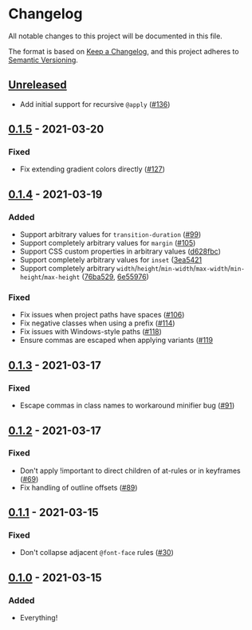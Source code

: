 # Changelog

All notable changes to this project will be documented in this file.

The format is based on [Keep a Changelog](https://keepachangelog.com/en/1.0.0/),
and this project adheres to [Semantic Versioning](https://semver.org/spec/v2.0.0.html).

## [Unreleased]

- Add initial support for recursive `@apply` ([#136](https://github.com/tailwindlabs/tailwindcss-jit/pull/136))

## [0.1.5] - 2021-03-20

### Fixed

- Fix extending gradient colors directly ([#127](https://github.com/tailwindlabs/tailwindcss-jit/pull/127))

## [0.1.4] - 2021-03-19

### Added

- Support arbitrary values for `transition-duration` ([#99](https://github.com/tailwindlabs/tailwindcss-jit/pull/99))
- Support completely arbitrary values for `margin` ([#105](https://github.com/tailwindlabs/tailwindcss-jit/pull/105))
- Support CSS custom properties in arbitrary values ([d628fbc](https://github.com/tailwindlabs/tailwindcss-jit/commit/d628fbc3d393267ce3d1a1d11eed6c3025e6b8f0))
- Support completely arbitrary values for `inset` ([3ea5421](https://github.com/tailwindlabs/tailwindcss-jit/commit/3ea542170c8631afbfaf5ea341e9860178cf9843)
- Support completely arbitrary `width`/`height`/`min-width`/`max-width`/`min-height`/`max-height` ([76ba529](https://github.com/tailwindlabs/tailwindcss-jit/commit/76ba529d3b120481d153066d348b5dc316cc581f), [6e55976](https://github.com/tailwindlabs/tailwindcss-jit/commit/6e55976ed9c86cc749509c239c751af066d57152))

### Fixed

- Fix issues when project paths have spaces ([#106](https://github.com/tailwindlabs/tailwindcss-jit/pull/106))
- Fix negative classes when using a prefix ([#114](https://github.com/tailwindlabs/tailwindcss-jit/pull/114))
- Fix issues with Windows-style paths ([#118](https://github.com/tailwindlabs/tailwindcss-jit/pull/118))
- Ensure commas are escaped when applying variants ([#119](https://github.com/tailwindlabs/tailwindcss-jit/pull/119)

## [0.1.3] - 2021-03-17

### Fixed

- Escape commas in class names to workaround minifier bug ([#91](https://github.com/tailwindlabs/tailwindcss-jit/pull/91))

## [0.1.2] - 2021-03-17

### Fixed

- Don't apply !important to direct children of at-rules or in keyframes ([#69](https://github.com/tailwindlabs/tailwindcss-jit/pull/69))
- Fix handling of outline offsets ([#89](https://github.com/tailwindlabs/tailwindcss-jit/pull/89))

## [0.1.1] - 2021-03-15

### Fixed

- Don't collapse adjacent `@font-face` rules ([#30](https://github.com/tailwindlabs/tailwindcss-jit/pull/30))

## [0.1.0] - 2021-03-15

### Added

- Everything!

[unreleased]: https://github.com/tailwindlabs/tailwindcss/compare/v0.1.5...HEAD
[0.1.5]: https://github.com/tailwindlabs/tailwindcss/compare/v0.1.4...v0.1.5
[0.1.4]: https://github.com/tailwindlabs/tailwindcss/compare/v0.1.3...v0.1.4
[0.1.3]: https://github.com/tailwindlabs/tailwindcss/compare/v0.1.2...v0.1.3
[0.1.2]: https://github.com/tailwindlabs/tailwindcss/compare/v0.1.1...v0.1.2
[0.1.1]: https://github.com/tailwindlabs/tailwindcss/compare/v0.1.0...v0.1.1
[0.1.0]: https://github.com/tailwindlabs/tailwindcss-jit/releases/tag/v0.1.0
